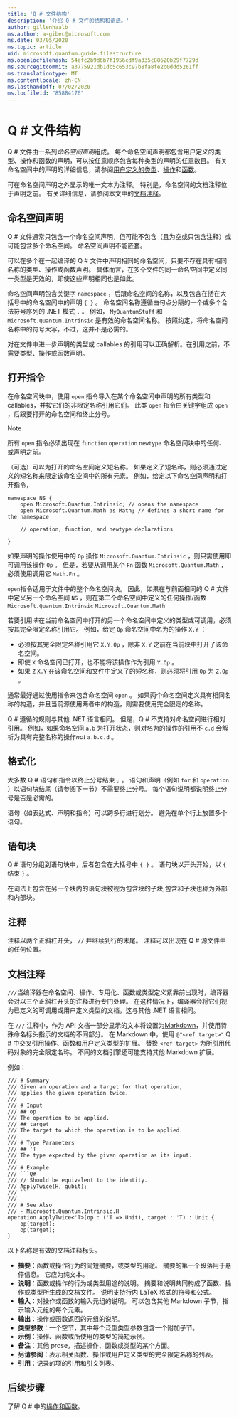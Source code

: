 ```yaml
---
title: 'Q # 文件结构'
description: '介绍 Q # 文件的结构和语法。'
author: gillenhaalb
ms.author: a-gibec@microsoft.com
ms.date: 03/05/2020
ms.topic: article
uid: microsoft.quantum.guide.filestructure
ms.openlocfilehash: 54efc2b9d6b7f1956cdf9a335c88620b29f7729d
ms.sourcegitcommit: a3775921db1dc5c653c97b8fa8fe2c0ddd5261ff
ms.translationtype: MT
ms.contentlocale: zh-CN
ms.lasthandoff: 07/02/2020
ms.locfileid: "85884176"
---
```

# <a name="q-file-structure"></a>Q # 文件结构

Q # 文件由一系列*命名空间声明*组成。
每个命名空间声明都包含用户定义的类型、操作和函数的声明，可以按任意顺序包含每种类型的声明的任意数目。
有关命名空间中的声明的详细信息，请参阅[用户定义的类型](xref:microsoft.quantum.guide.types#user-defined-types)、[操作](xref:microsoft.quantum.guide.operationsfunctions#defining-new-operations)和[函数](xref:microsoft.quantum.guide.operationsfunctions#defining-new-functions)。

可在命名空间声明之外显示的唯一文本为注释。
特别是，命名空间的文档注释位于声明之前。 有关详细信息，请参阅本文中的[文档注释](#documentation-comments)。 

## <a name="namespace-declarations"></a>命名空间声明

Q # 文件通常只包含一个命名空间声明，但可能不包含（且为空或只包含注释）或可能包含多个命名空间。
命名空间声明不能嵌套。

可以在多个在一起编译的 Q # 文件中声明相同的命名空间，只要不存在具有相同名称的类型、操作或函数声明。
具体而言，在多个文件的同一命名空间中定义同一类型是无效的，即使这些声明相同也是如此。

命名空间声明包含关键字 `namespace` ，后跟命名空间的名称，以及包含在括在大括号中的命名空间中的声明 `{ }` 。
命名空间名称遵循由句点分隔的一个或多个合法符号序列的 .NET 模式 `.` 。
例如， `MyQuantumStuff` 和 `Microsoft.Quantum.Intrinsic` 是有效的命名空间名称。
按照约定，将命名空间名称中的符号大写，不过，这并不是必需的。

对在文件中进一步声明的类型或 callables 的引用可以正确解析。在引用之前，不需要类型、操作或函数声明。

## <a name="open-directives"></a>打开指令

在命名空间块中，使用 `open` 指令导入在某个命名空间中声明的所有类型和 callables，并按它们的非限定名称引用它们。
此类 `open` 指令由关键字组成 `open` ，后跟要打开的命名空间和终止分号。

> [!NOTE] 
> 所有 `open` 指令必须出现在 `function` `operation` `newtype` 命名空间块中的任何、或声明之前。

（可选）可以为打开的命名空间定义短名称。 如果定义了短名称，则必须通过定义的短名称来限定该命名空间中的所有元素。 例如，给定以下命名空间声明和打开指令，

```qsharp
namespace NS {
    open Microsoft.Quantum.Intrinsic; // opens the namespace
    open Microsoft.Quantum.Math as Math; // defines a short name for the namespace

    // operation, function, and newtype declarations

}
```

如果声明的操作使用中的 `Op` 操作 `Microsoft.Quantum.Intrinsic` ，则只需使用即可调用该操作 `Op` 。
但是，若要从调用某个 `Fn` 函数 `Microsoft.Quantum.Math` ，必须使用调用它 `Math.Fn` 。

`open`指令适用于文件中的整个命名空间块。
因此，如果在与前面相同的 Q # 文件中定义另一个命名空间 `NS` ，则在第二个命名空间中定义的任何操作/函数 `Microsoft.Quantum.Intrinsic` `Microsoft.Quantum.Math` 

若要引用*未*在当前命名空间中打开的另一个命名空间中定义的类型或可调用，必须按其完全限定名称引用它。
例如，给定 `Op` 命名空间中名为的操作 `X.Y` ：

* 必须按其完全限定名称引用它 `X.Y.Op` ，除非 `X.Y` 之前在当前块中打开了该命名空间。 
* 即使 `X` 命名空间已打开，也不能将该操作作为引用 `Y.Op` 。
* 如果 `Z` `X.Y` 在该命名空间和文件中定义了的短名称，则必须将引用 `Op` 为 `Z.Op` 。 

通常最好通过使用指令来包含命名空间 `open` 。
如果两个命名空间定义具有相同名称的构造，并且当前源使用两者中的构造，则需要使用完全限定的名称。

Q # 遵循的规则与其他 .NET 语言相同。
但是，Q # 不支持对命名空间进行相对引用。
例如，如果命名空间 `a.b` 为打开状态，则对名为的操作的引用不 `c.d` 会解析为具有完整名称的操作*not* `a.b.c.d` 。

## <a name="formatting"></a>格式化

大多数 Q # 语句和指令以终止分号结束 `;` 。
语句和声明（例如 `for` 和 `operation` ）以语句块结尾（请参阅下一节）不需要终止分号。
每个语句说明都说明终止分号是否是必需的。

语句（如表达式、声明和指令）可以跨多行进行划分。
避免在单个行上放置多个语句。

## <a name="statement-blocks"></a>语句块

Q # 语句分组到语句块中，后者包含在大括号中 `{ }` 。 语句块以开头开始，以 `{` 结束 `}` 。

在词法上包含在另一个块内的语句块被视为包含块的子块;包含和子块也称为外部和内部块。

## <a name="comments"></a>注释

注释以两个正斜杠开头， `//` 并继续到行的末尾。
注释可以出现在 Q # 源文件中的任何位置。

## <a name="documentation-comments"></a>文档注释

`///`当编译器在命名空间、操作、专用化、函数或类型定义紧靠前出现时，编译器会对以三个正斜杠开头的注释进行专门处理。
在这种情况下，编译器会将它们视为已定义的可调用或用户定义类型的文档，这与其他 .NET 语言相同。

在 `///` 注释中，作为 API 文档一部分显示的文本将设置为[Markdown](https://daringfireball.net/projects/markdown/syntax)，并使用特殊命名标头指示的文档的不同部分。
在 Markdown 中，使用 `@"<ref target>"` Q # 中交叉引用操作、函数和用户定义类型的扩展。 替换 `<ref target>` 为所引用代码对象的完全限定名称。
不同的文档引擎还可能支持其他 Markdown 扩展。

例如：

```qsharp
/// # Summary
/// Given an operation and a target for that operation,
/// applies the given operation twice.
///
/// # Input
/// ## op
/// The operation to be applied.
/// ## target
/// The target to which the operation is to be applied.
///
/// # Type Parameters
/// ## 'T
/// The type expected by the given operation as its input.
///
/// # Example
/// ```Q#
/// // Should be equivalent to the identity.
/// ApplyTwice(H, qubit);
/// ```
///
/// # See Also
/// - Microsoft.Quantum.Intrinsic.H
operation ApplyTwice<'T>(op : ('T => Unit), target : 'T) : Unit {
    op(target);
    op(target);
}
```

以下名称是有效的文档注释标头。

- **摘要**：函数或操作行为的简短摘要，或类型的用途。 摘要的第一个段落用于悬停信息。 它应为纯文本。
- **说明**：函数或操作的行为或类型用途的说明。 摘要和说明共同构成了函数、操作或类型所生成的文档文件。
  说明支持行内 LaTeX 格式的符号和公式。
- **输入**：对操作或函数的输入元组的说明。
  可以包含其他 Markdown 子节，指示输入元组的每个元素。
- **输出**：操作或函数返回的元组的说明。
- **类型参数**：一个空节，其中每个泛型类型参数包含一个附加子节。
- **示例**：操作、函数或所使用的类型的简短示例。
- **备注**：其他 prose，描述操作、函数或类型的某个方面。
- **另请参阅**：表示相关函数、操作或用户定义类型的完全限定名称的列表。
- **引用**：记录的项的引用和引文列表。

## <a name="next-steps"></a>后续步骤

了解 Q # 中的[操作和函数](xref:microsoft.quantum.guide.operationsfunctions)。